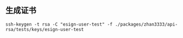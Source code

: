 ## 生成证书
`ssh-keygen -t rsa -C "esign-user-test" -f ./packages/zhan3333/api-rsa/tests/keys/esign-user-test`
